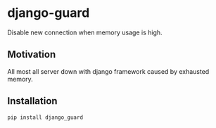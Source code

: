 # django-guard

Disable new connection when memory usage is high.

## Motivation

All most all server down with django framework caused by exhausted memory.

## Installation

`pip install django_guard`
